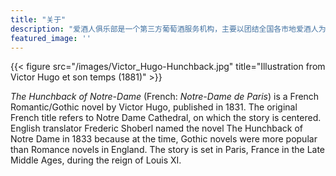 ```yaml
---
title: "关于"
description: "爱酒人俱乐部是一个第三方葡萄酒服务机构，主要以团结全国各市地爱酒人为宗旨，坚持葡萄酒保真原则，开展品酒会策划组织。至今已经成功组织策划执行西班牙拉曼恰25个酒庄的专业观众厦门品鉴会。"
featured_image: ''
---
```

{{< figure src="/images/Victor_Hugo-Hunchback.jpg" title="Illustration from Victor Hugo et son temps (1881)" >}}

_The Hunchback of Notre-Dame_ (French: _Notre-Dame de Paris_) is a French Romantic/Gothic novel by Victor Hugo, published in 1831. The original French title refers to Notre Dame Cathedral, on which the story is centered. English translator Frederic Shoberl named the novel The Hunchback of Notre Dame in 1833 because at the time, Gothic novels were more popular than Romance novels in England. The story is set in Paris, France in the Late Middle Ages, during the reign of Louis XI.
